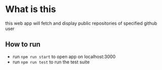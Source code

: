 # What is this

this web app will fetch and display public repositories of specified github user

## How to run

- run `npm run start` to open app on localhost:3000
- run `npm run test` to run the test suite
